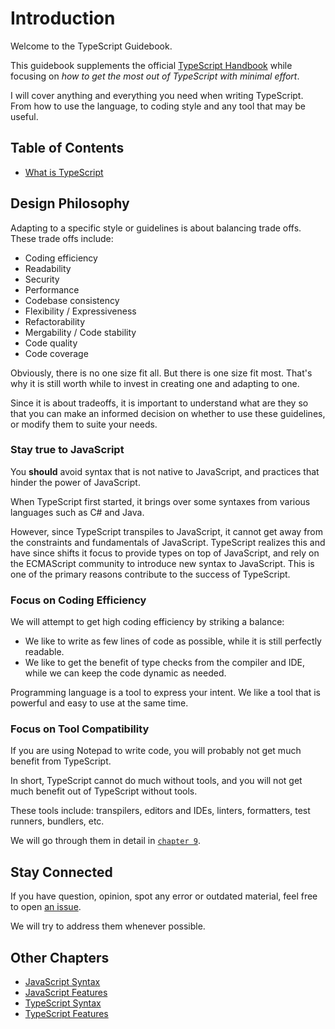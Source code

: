 # Introduction

Welcome to the TypeScript Guidebook.

This guidebook supplements the official [TypeScript Handbook](http://www.typescriptlang.org/docs/handbook/basic-types.html) while focusing on *how to get the most out of TypeScript with minimal effort*.

I will cover anything and everything you need when writing TypeScript.
From how to use the language, to coding style and any tool that may be useful.

## Table of Contents

- [What is TypeScript](what-is-typescript.md)

## Design Philosophy

Adapting to a specific style or guidelines is about balancing trade offs.
These trade offs include:

- Coding efficiency
- Readability
- Security
- Performance
- Codebase consistency
- Flexibility / Expressiveness
- Refactorability
- Mergability / Code stability
- Code quality
- Code coverage

Obviously, there is no one size fit all.
But there is one size fit most.
That's why it is still worth while to invest in creating one and adapting to one.

Since it is about tradeoffs,
it is important to understand what are they so that you can make an informed decision on whether to use these guidelines,
or modify them to suite your needs.

### Stay true to JavaScript

You **should** avoid syntax that is not native to JavaScript,
and practices that hinder the power of JavaScript.

When TypeScript first started,
it brings over some syntaxes from various languages such as C# and Java.

However, since TypeScript transpiles to JavaScript,
it cannot get away from the constraints and fundamentals of JavaScript.
TypeScript realizes this and have since shifts it focus to provide types on top of JavaScript,
and rely on the ECMAScript community to introduce new syntax to JavaScript.
This is one of the primary reasons contribute to the success of TypeScript.

### Focus on Coding Efficiency

We will attempt to get high coding efficiency by striking a balance:

- We like to write as few lines of code as possible, while it is still perfectly readable.
- We like to get the benefit of type checks from the compiler and IDE, while we can keep the code dynamic as needed.

Programming language is a tool to express your intent.
We like a tool that is powerful and easy to use at the same time.

### Focus on Tool Compatibility

If you are using Notepad to write code,
you will probably not get much benefit from TypeScript.

In short, TypeScript cannot do much without tools,
and you will not get much benefit out of TypeScript without tools.

These tools include: transpilers, editors and IDEs, linters, formatters, test runners, bundlers, etc.

We will go through them in detail in [`chapter 9`](/docs/pages/09-tooling/README.md).

## Stay Connected

If you have question, opinion, spot any error or outdated material, feel free to open [an issue](https://github.com/unional/typescript-guidebook/issues).

We will try to address them whenever possible.

## Other Chapters

- [JavaScript Syntax](/docs/pages/02-javascript-syntax/README.md)
- [JavaScript Features](/docs/pages/03-javascript-features/README.md)
- [TypeScript Syntax](/docs/pages/04-typescript-syntax/README.md)
- [TypeScript Features](/docs/pages/05-typescript-features/README.md)
